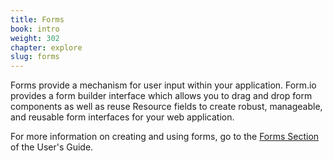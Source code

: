 ```yaml
---
title: Forms
book: intro
weight: 302
chapter: explore
slug: forms
---
```

Forms provide a mechanism for user input within your application. Form.io provides a form builder interface which allows you to drag and drop form components as well as reuse Resource fields to create robust, manageable, and reusable form interfaces for your web application.

For more information on creating and using forms, go to the [Forms Section](/userguide/#forms) of the User's Guide.